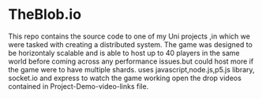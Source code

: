 # TheBlob.io
This repo contains the source code to one of my Uni projects ,in which we were tasked with creating a distributed system. The game was designed to be horizontaly scalable and is able to host up to 40 players in the same world before coming across any performance issues.but could host more if the game were to have multiple shards. uses javascript,node.js,p5.js library, socket.io and express  to watch the game working open the drop videos contained in Project-Demo-video-links file.
